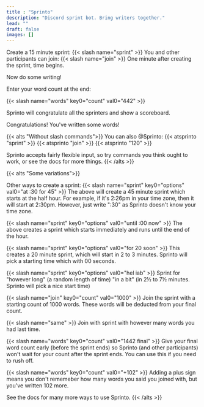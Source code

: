 ```yaml
---
title : "Sprinto"
description: "Discord sprint bot. Bring writers together."
lead: ""
draft: false
images: []
---
```

Create a 15 minute sprint:
{{< slash name="sprint" >}}
You and other participants can join:
{{< slash name="join" >}}
One minute after creating the sprint, time begins.

Now do some writing!

Enter your word count at the end:

{{< slash name="words" key0="count" val0="442" >}}

Sprinto will congratulate all the sprinters and show a scoreboard.

Congratulations! You've written some words!

{{< alts "Without slash commands">}}
You can also @Sprinto:
{{< atsprinto "sprint" >}}
{{< atsprinto "join" >}}
{{< atsprinto "120" >}}

Sprinto accepts fairly flexible input, so try commands you think ought to work, or see the docs for more things.
{{< /alts >}}

{{< alts "Some variations">}}

Other ways to create a sprint:
{{< slash name="sprint" key0="options" val0="at :30 for 45" >}}
The above will create a 45 minute sprint which starts at the half hour. For example, if it's 2:26pm in your time zone, then it will start at 2:30pm. However, just write ":30" as Sprinto doesn't know your time zone.

{{< slash name="sprint" key0="options" val0="until :00 now" >}}
The above creates a sprint which starts immediately and runs until the end of the hour.

{{< slash name="sprint" key0="options" val0="for 20 soon" >}}
This creates a 20 minute sprint, which will start in 2 to 3 minutes. Sprinto will pick a starting time which with 00 seconds.

{{< slash name="sprint" key0="options" val0="hel iab" >}}
Sprint for "however long" (a random length of time) "in a bit" (in 2½ to 7½ minutes. Sprinto will pick a nice start time<!-- which has the minutes as a multiple of five-->)

{{< slash name="join" key0="count" val0="1000" >}}
Join the sprint with a starting count of 1000 words. These words will be deducted from your final count. 

{{< slash name="same" >}}
Join with sprint with however many words you had last time.

{{< slash name="words" key0="count" val0="1442 final" >}}
Give your final word count early (before the sprint ends) so Sprinto (and other participants) won't wait for your count after the sprint ends. You can use this if you need to rush off.

{{< slash name="words" key0="count" val0="+102" >}}
Adding a plus sign means you don't rememeber how many words you said you joined with, but you've written 102 more.

See the docs for many more ways to use Sprinto.
{{< /alts >}}
